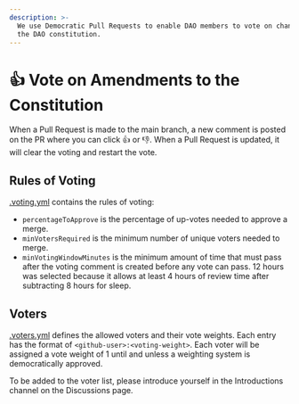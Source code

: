 ```yaml
---
description: >-
  We use Democratic Pull Requests to enable DAO members to vote on changes to
  the DAO constitution.
---
```


# 👍 Vote on Amendments to the Constitution

When a Pull Request is made to the main branch, a new comment is posted on the PR where you can click 👍 or 👎. When a Pull Request is updated, it will clear the voting and restart the vote.

## Rules of Voting

[.voting.yml](.voting.yml) contains the rules of voting:

* `percentageToApprove` is the percentage of up-votes needed to approve a merge.
* `minVotersRequired` is the minimum number of unique voters needed to merge.
* `minVotingWindowMinutes` is the minimum amount of time that must pass after the voting comment is created before any vote can pass. 12 hours was selected because it allows at least 4 hours of review time after subtracting 8 hours for sleep.

## Voters

[.voters.yml](.voters.yml) defines the allowed voters and their vote weights. Each entry has the format of `<github-user>:<voting-weight>`. Each voter will be assigned a vote weight of 1 until and unless a weighting system is democratically approved.

To be added to the voter list, please introduce yourself in the Introductions channel on the Discussions page.
